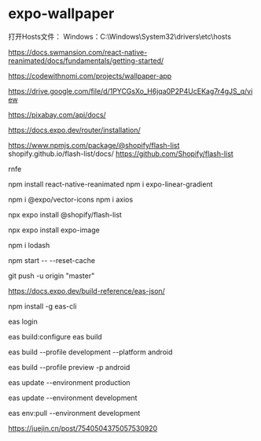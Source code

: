 # expo-wallpaper

打开Hosts文件：
Windows：C:\Windows\System32\drivers\etc\hosts


https://docs.swmansion.com/react-native-reanimated/docs/fundamentals/getting-started/

https://codewithnomi.com/projects/wallpaper-app

https://drive.google.com/file/d/1PYCGsXo_H6jqa0P2P4UcEKag7r4gJS_q/view

https://pixabay.com/api/docs/

https://docs.expo.dev/router/installation/


https://www.npmjs.com/package/@shopify/flash-list
shopify.github.io/flash-list/docs/
https://github.com/Shopify/flash-list


rnfe

npm install react-native-reanimated
npm i expo-linear-gradient

npm i @expo/vector-icons
npm i axios

npx expo install @shopify/flash-list

npx expo install expo-image


npm i lodash



npm start -- --reset-cache


git push -u origin "master"

<!-- 打包 -->
https://docs.expo.dev/build-reference/eas-json/

npm install -g eas-cli

eas login

eas build:configure     eas build

eas build --profile development --platform android

eas build --profile preview -p android

eas update --environment production

eas update --environment development

eas env:pull --environment development

https://juejin.cn/post/7540504375057530920